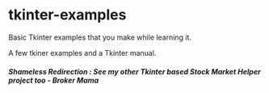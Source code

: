 # tkinter-examples
Basic Tkinter examples that you make while learning it. 





A few tkiner examples and a Tkinter manual. 







##### Shameless Redirection : See my other Tkinter based Stock Market Helper project too - Broker Mama
